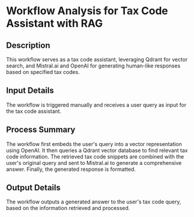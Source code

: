 # Workflow Analysis for Tax Code Assistant with RAG

## Description
This workflow serves as a tax code assistant, leveraging Qdrant for vector search, and Mistral.ai and OpenAI for generating human-like responses based on specified tax codes.

## Input Details
The workflow is triggered manually and receives a user query as input for the tax code assistant.

## Process Summary
The workflow first embeds the user's query into a vector representation using OpenAI. It then queries a Qdrant vector database to find relevant tax code information. The retrieved tax code snippets are combined with the user's original query and sent to Mistral.ai to generate a comprehensive answer. Finally, the generated response is formatted.

## Output Details
The workflow outputs a generated answer to the user's tax code query, based on the information retrieved and processed.

